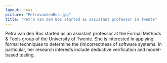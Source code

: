 ```yaml
---
layout: news
picture: "PetravandenBos.jpg"
title: "Petra van den Bos started as assistant professor in Twente"
---
```


Petra van den Bos started as an assistant professor at the Formal Methods & Tools group of the University of Twente. She is interested in applying formal techniques to determine the (in)correctness of software systems. In particular, her research interests include deductive verification and model-based testing.